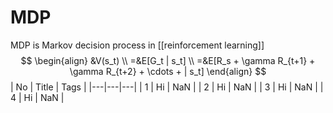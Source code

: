 # MDP
MDP is Markov decision process in [[reinforcement learning]]
$$
\begin{align}
&V(s_t) \\
=&E[G_t | s_t] \\
=&E[R_s + \gamma R_{t+1} + \gamma R_{t+2} + \cdots + | s_t]
\end{align}
$$
| No | Title | Tags |
|---|---|---|
| 1 | Hi | NaN |
| 2 | Hi | NaN |
| 3 | Hi | NaN |
| 4 | Hi | NaN |